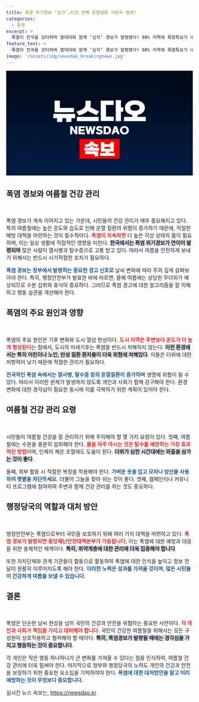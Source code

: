 ```yaml
---
title: 폭염 위기경보 ‘심각’…다섯 번째 온열질환 사망자 발생!
categories:
  - 환경
excerpt: >
  폭염이 전국을 강타하며 열대야와 함께 ‘심각’ 경보가 발령됐다! 98% 지역에 폭염특보가 내려지고, 온열질환자가 급증하는 가운데 정부의 총력 대응이 시작된다. 건강을 지키기 위한 필수 행동요령을 확인하세요!
feature_text: >
  폭염이 전국을 강타하며 열대야와 함께 ‘심각’ 경보가 발령됐다! 98% 지역에 폭염특보가 내려지고, 온열질환자가 급증하는 가운데 정부의 총력 대응이 시작된다. 건강을 지키기 위한 필수 행동요령을 확인하세요!
image: '/assets/img/newsdao_breakingnews.jpg'
---
```


<p><img src="/assets/img/newsdao_breakingnews.jpg" alt="ranknews 속보" /></p>

<h2 data-ke-size="size26">폭염 경보와 여름철 건강 관리</h2>

<p data-ke-size="size16">&nbsp;</p>

<p>폭염 경보가 계속 이어지고 있는 가운데, 시민들의 건강 관리가 매우 중요해지고 있다. 특히 여름철에는 높은 온도와 습도로 인해 온열 질환의 위험이 증가하기 때문에, 적절한 예방 대책을 마련하는 것이 필수적이다. <b><span style="color: #ee2323;">폭염이 지속되면</span></b> 더 높은 각성 상태의 몸이 필요하며, 이는 일상 생활에 직접적인 영향을 미친다. <b><span style="background-color: #21538527;">한국에서는 폭염 위기경보가 연이어 발령되며</span></b> 많은 사람이 열사병과 탈수증으로 고통 받고 있다. 따라서 여름을 안전하게 보내기 위해서는 반드시 시기적절한 조치가 필요하다.</p>

<p><b><span style="color: #1a5490;">폭염 경보는 정부에서 발령하는 중요한 경고 신호로</span></b> 날씨 변화에 따라 주의 깊게 살펴보아야 한다. 특히, 행정안전부가 발표한 바에 따르면, 올해 여름에는 상당한 무더위가 예상되므로 수분 섭취와 휴식이 중요하다. 그러므로 폭염 경고에 대한 알고리즘을 잘 이해하고 행동 습관을 개선해야 한다.</p>

<h2 data-ke-size="size26">폭염의 주요 원인과 영향</h2>

<p data-ke-size="size16">&nbsp;</p>

<p>폭염의 주요 원인은 기후 변화와 도시 열섬 현상이다. <b><span style="color: #ee2323;">도시 지역은 주변보다 온도가 더 높게 형성된다</span></b>는 점에서, 도시의 미세기후는 폭염을 반드시 저해하지 않는다. <b><span style="background-color: #21538527;">이런 환경에서는 특히 어린이나 노인, 만성 질환 환자들이 더욱 위험에 처해있다</span></b>. 이들은 더위에 대한 저항력이 낮기 때문에 적절한 관리가 필요하다.</p>

<p><b><span style="color: #1a5490;">전국적인 폭염 속에서는 열사병, 탈수증 등의 온열질환이 증가하며</span></b> 생명에 위협이 될 수 있다. 따라서 이러한 문제가 발생하지 않도록 개인과 사회가 함께 강구해야 한다. 환경 변화에 대한 경각심이 필요한 동시에 이를 극복하기 위한 계획이 있어야 한다.</p>

<h2 data-ke-size="size26">여름철 건강 관리 요령</h2>

<p data-ke-size="size16">&nbsp;</p>

<p>시민들이 여름철 건강을 잘 관리하기 위해 주의해야 할 몇 가지 요령이 있다. 첫째, 여름철에는 수분을 충분히 섭취해야 한다. <b><span style="color: #ee2323;">물을 자주 마시는 것은 탈수를 예방하는 가장 효과적인 방법</span></b>이며, 인체의 체온 조절에도 도움이 된다. <b><span style="background-color: #21538527;">더위가 심한 시간대에는 외출을 삼가는 것이 좋다</span></b>.</p>

<p>둘째, 외부 활동 시 적절한 복장을 착용해야 한다. <b><span style="color: #1a5490;">가벼운 옷을 입고 모자나 양산을 사용하여 햇볕을 차단하세요.</span></b> 더불어 그늘을 찾아 쉬는 것이 좋다. 셋째, 캠페인이나 커뮤니티 프로그램에 참여하여 주변과 함께 건강 관리를 하는 것도 중요하다.</p>

<h2 data-ke-size="size26">행정당국의 역할과 대처 방안</h2>

<p data-ke-size="size16">&nbsp;</p>

<p>행정안전부는 폭염으로부터 국민을 보호하기 위해 여러 가지 대책을 마련하고 있다. <b><span style="color: #ee2323;">폭염 경보가 발령되면 중앙재난안전대책본부가 가동됩니다</span></b>, 이는 폭염에 대한 예방과 대응을 위한 총체적인 체계이다. <b><span style="background-color: #21538527;">특히, 취약계층에 대한 관리에 더욱 집중해야 합니다</span></b>.</p>

<p>또한 자치단체와 관계 기관들이 합동으로 활동하여 폭염에 대한 인식을 높이고 정보 전달이 원활히 이루어지도록 해야 한다. <b><span style="color: #1a5490;">이러한 노력은 성과를 가져올 것이며, 많은 시민들이 건강하게 여름을 보낼 수 있습니다</span></b>.</p>

<h2 data-ke-size="size26">결론</h2>

<p data-ke-size="size16">&nbsp;</p>

<p>폭염은 단순한 날씨 현상을 넘어 국민의 건강과 안전을 위협하는 중요한 사안이다. <b><span style="color: #ee2323;">각 개인과 사회가 책임을 가지고 대처해야 합니다</span></b>. 국민의 건강한 여름철을 위해서는 모든 구성원이 상호작용하고 협력해야 할 때이다. <b><span style="background-color: #21538527;">특히, 폭염경보가 발령될 때에는 경각심을 가지고 행동하는 것이 중요합니다</span></b>. </p>

<p>각 개인은 작은 행동 하나하나가 큰 변화를 가져올 수 있다는 점을 인식하여, 여름철 건강 관리에 더욱 힘써야 한다. 마지막으로 정부와 행정당국의 노력도 개인의 건강과 안전을 보장하기 위한 중요한 요소임을 기억하여야 한다. <b><span style="color: #1a5490;">폭염에 대한 대처방안을 알고 미리 예방하는 것이 무엇보다 중요합니다.</span></b></p>
실시간 뉴스 속보는, <a href="https://newsdao.kr" rel="dofollow">https://newsdao.kr</a>


